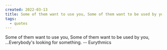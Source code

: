 ```yaml
---
created: 2022-03-13
title: Some of them want to use you, Some of them want to be used by you
tags:
  - quotes
---
```


Some of them want to use you, Some of them want to be used by you, ...Everybody's looking for something.                 -- Eurythmics
